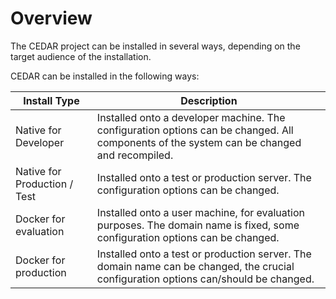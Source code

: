 # Overview
The CEDAR project can be installed in several ways, depending on the target audience of the installation.

CEDAR can be installed in the following ways:

| Install Type                 | Description |
| -----------                  | ----------- |
| Native for Developer         | Installed onto a developer machine. The configuration options can be changed. All components of the system can be changed and recompiled. |
| Native for Production / Test | Installed onto a test or production server. The configuration options can be changed. |
| Docker for evaluation        | Installed onto a user machine, for evaluation purposes. The domain name is fixed, some configuration options can be changed. |
| Docker for production        | Installed onto a test or production server. The domain name can be changed, the crucial configuration options can/should be changed. |  
